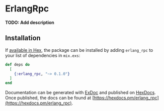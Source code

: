 # ErlangRpc

**TODO: Add description**

## Installation

If [available in Hex](https://hex.pm/docs/publish), the package can be installed
by adding `erlang_rpc` to your list of dependencies in `mix.exs`:

```elixir
def deps do
  [
    {:erlang_rpc, "~> 0.1.0"}
  ]
end
```

Documentation can be generated with [ExDoc](https://github.com/elixir-lang/ex_doc)
and published on [HexDocs](https://hexdocs.pm). Once published, the docs can
be found at [https://hexdocs.pm/erlang_rpc](https://hexdocs.pm/erlang_rpc).

